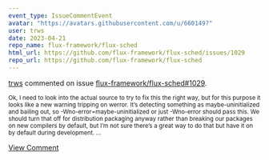 ```yaml
---
event_type: IssueCommentEvent
avatar: "https://avatars.githubusercontent.com/u/660149?"
user: trws
date: 2023-04-21
repo_name: flux-framework/flux-sched
html_url: https://github.com/flux-framework/flux-sched/issues/1029
repo_url: https://github.com/flux-framework/flux-sched
---
```


<a href='https://github.com/trws' target='_blank'>trws</a> commented on issue <a href='https://github.com/flux-framework/flux-sched/issues/1029' target='_blank'>flux-framework/flux-sched#1029</a>.

<small>Ok, I need to look into the actual source to try to fix this the right way, but for this purpose it looks like a new warning tripping on werror. It’s detecting something as maybe-uninitialized and bailing out, so -Wno-error=maybe-uninitialized or just -Wno-error should pass this. We should turn that off for distribution packaging anyway rather than breaking our packages on new compilers by default, but I’m not sure there’s a great way to do that but have it on by default during development....</small>

<a href='https://github.com/flux-framework/flux-sched/issues/1029' target='_blank'>View Comment</a>